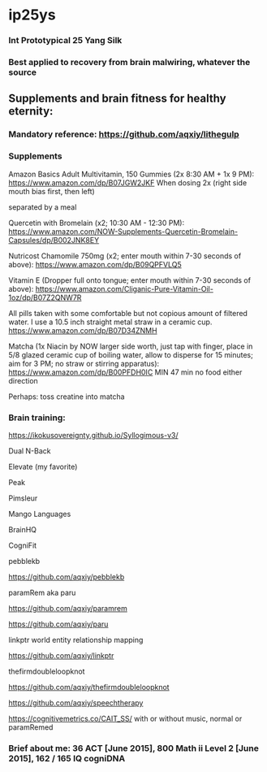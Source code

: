 # ip25ys
### Int Prototypical 25 Yang Silk 
### Best applied to recovery from brain malwiring, whatever the source


## Supplements and brain fitness for healthy eternity:

### Mandatory reference: https://github.com/aqxiy/lithegulp

### Supplements 

Amazon Basics Adult Multivitamin, 150 Gummies (2x 8:30 AM + 1x 9 PM): https://www.amazon.com/dp/B07JGW2JKF
When dosing 2x (right side mouth bias first, then left)

separated by a meal

Quercetin with Bromelain (x2; 10:30 AM - 12:30 PM): https://www.amazon.com/NOW-Supplements-Quercetin-Bromelain-Capsules/dp/B002JNK8EY

Nutricost Chamomile 750mg (x2; enter mouth within 7-30 seconds of above): https://www.amazon.com/dp/B09QPFVLQ5

Vitamin E (Dropper full onto tongue; enter mouth within 7-30 seconds of above): https://www.amazon.com/Cliganic-Pure-Vitamin-Oil-1oz/dp/B07Z2QNW7R

All pills taken with some comfortable but not copious amount of filtered water. I use a 10.5 inch straight metal straw in a ceramic cup. https://www.amazon.com/dp/B07D34ZNMH

Matcha (1x Niacin by NOW larger side worth, just tap with finger, place in 5/8 glazed ceramic cup of boiling water, allow to disperse for 15 minutes; aim for 3 PM; no straw or stirring apparatus): https://www.amazon.com/dp/B00PFDH0IC
MIN 47 min no food either direction

Perhaps: toss creatine into matcha 

### Brain training: 

https://ikokusovereignty.github.io/Syllogimous-v3/

Dual N-Back

Elevate (my favorite)

Peak

Pimsleur 

Mango Languages

BrainHQ

CogniFit

pebblekb 

https://github.com/aqxiy/pebblekb

paramRem aka paru

https://github.com/aqxiy/paramrem

https://github.com/aqxiy/paru

linkptr world entity relationship mapping

https://github.com/aqxiy/linkptr

thefirmdoubleloopknot

https://github.com/aqxiy/thefirmdoubleloopknot

https://github.com/aqxiy/speechtherapy

https://cognitivemetrics.co/CAIT_SS/ with or without music, normal or paramRemed 

### Brief about me: 36 ACT [June 2015], 800 Math ii Level 2 [June 2015], 162 / 165 IQ cogniDNA 
